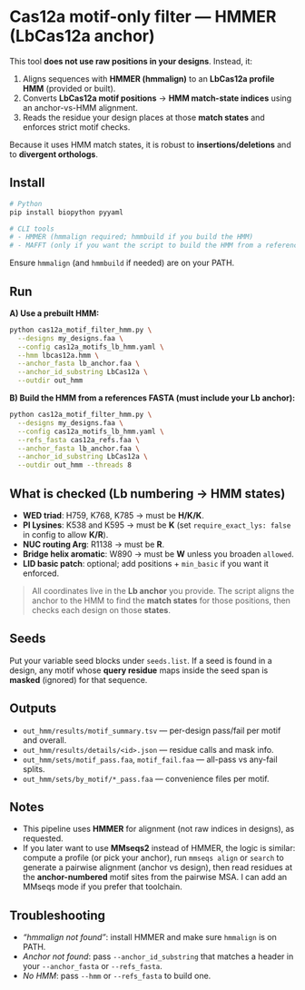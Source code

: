 # Cas12a motif-only filter — HMMER (LbCas12a anchor)

This tool **does not use raw positions in your designs**. Instead, it:
1) Aligns sequences with **HMMER (hmmalign)** to an **LbCas12a profile HMM** (provided or built).
2) Converts **LbCas12a motif positions** → **HMM match-state indices** using an anchor-vs-HMM alignment.
3) Reads the residue your design places at those **match states** and enforces strict motif checks.

Because it uses HMM match states, it is robust to **insertions/deletions** and to **divergent orthologs**.

## Install
```bash
# Python
pip install biopython pyyaml

# CLI tools
# - HMMER (hmmalign required; hmmbuild if you build the HMM)
# - MAFFT (only if you want the script to build the HMM from a reference FASTA)
```
Ensure `hmmalign` (and `hmmbuild` if needed) are on your PATH.

## Run

**A) Use a prebuilt HMM:**
```bash
python cas12a_motif_filter_hmm.py \
  --designs my_designs.faa \
  --config cas12a_motifs_lb_hmm.yaml \
  --hmm lbcas12a.hmm \
  --anchor_fasta lb_anchor.faa \
  --anchor_id_substring LbCas12a \
  --outdir out_hmm
```

**B) Build the HMM from a references FASTA (must include your Lb anchor):**
```bash
python cas12a_motif_filter_hmm.py \
  --designs my_designs.faa \
  --config cas12a_motifs_lb_hmm.yaml \
  --refs_fasta cas12a_refs.faa \
  --anchor_fasta lb_anchor.faa \
  --anchor_id_substring LbCas12a \
  --outdir out_hmm --threads 8
```

## What is checked (Lb numbering → HMM states)
- **WED triad**: H759, K768, K785 → must be **H/K/K**.
- **PI Lysines**: K538 and K595 → must be **K** (set `require_exact_lys: false` in config to allow **K/R**).
- **NUC routing Arg**: R1138 → must be **R**.
- **Bridge helix aromatic**: W890 → must be **W** unless you broaden `allowed`.
- **LID basic patch**: optional; add positions + `min_basic` if you want it enforced.

> All coordinates live in the **Lb anchor** you provide. The script aligns the anchor to the HMM to find the **match states** for those positions, then checks each design on those **states**.

## Seeds
Put your variable seed blocks under `seeds.list`. If a seed is found in a design, any motif whose **query residue**
maps inside the seed span is **masked** (ignored) for that sequence.

## Outputs
- `out_hmm/results/motif_summary.tsv` — per-design pass/fail per motif and overall.
- `out_hmm/results/details/<id>.json` — residue calls and mask info.
- `out_hmm/sets/motif_pass.faa`, `motif_fail.faa` — all-pass vs any-fail splits.
- `out_hmm/sets/by_motif/*_pass.faa` — convenience files per motif.

## Notes
- This pipeline uses **HMMER** for alignment (not raw indices in designs), as requested.
- If you later want to use **MMseqs2** instead of HMMER, the logic is similar: compute a profile (or pick your anchor),
  run `mmseqs align` or `search` to generate a pairwise alignment (anchor vs design), then read residues at the
  **anchor-numbered** motif sites from the pairwise MSA. I can add an MMseqs mode if you prefer that toolchain.

## Troubleshooting
- *“hmmalign not found”*: install HMMER and make sure `hmmalign` is on PATH.
- *Anchor not found*: pass `--anchor_id_substring` that matches a header in your `--anchor_fasta` or `--refs_fasta`.
- *No HMM*: pass `--hmm` or `--refs_fasta` to build one.
